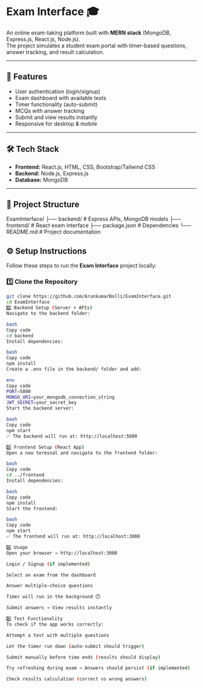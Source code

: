 # Exam Interface 🎓

An online exam-taking platform built with **MERN stack** (MongoDB, Express.js, React.js, Node.js).  
The project simulates a student exam portal with timer-based questions, answer tracking, and result calculation.

---

## 🚀 Features
- User authentication (login/signup)  
- Exam dashboard with available tests  
- Timer functionality (auto-submit)  
- MCQs with answer tracking  
- Submit and view results instantly  
- Responsive for desktop & mobile  

---

## 🛠️ Tech Stack
- **Frontend:** React.js, HTML, CSS, Bootstrap/Tailwind CSS  
- **Backend:** Node.js, Express.js  
- **Database:** MongoDB  

---

## 📂 Project Structure
ExamInterface/
├── backend/ # Express APIs, MongoDB models
├── frontend/ # React exam interface
├── package.json # Dependencies
└── README.md # Project documentation

## ⚙️ Setup Instructions

Follow these steps to run the **Exam Interface** project locally:

### 1️⃣ Clone the Repository
```bash
git clone https://github.com/ArunkumarBolli/ExamInterface.git
cd ExamInterface
2️⃣ Backend Setup (Server + APIs)
Navigate to the backend folder:

bash
Copy code
cd backend
Install dependencies:

bash
Copy code
npm install
Create a .env file in the backend/ folder and add:

env
Copy code
PORT=5000
MONGO_URI=your_mongodb_connection_string
JWT_SECRET=your_secret_key
Start the backend server:

bash
Copy code
npm start
✅ The backend will run at: http://localhost:5000

3️⃣ Frontend Setup (React App)
Open a new terminal and navigate to the frontend folder:

bash
Copy code
cd ../frontend
Install dependencies:

bash
Copy code
npm install
Start the frontend:

bash
Copy code
npm start
✅ The frontend will run at: http://localhost:3000

4️⃣ Usage
Open your browser → http://localhost:3000

Login / Signup (if implemented)

Select an exam from the dashboard

Answer multiple-choice questions

Timer will run in the background ⏱️

Submit answers → View results instantly

5️⃣ Test Functionality
To check if the app works correctly:

Attempt a test with multiple questions

Let the timer run down (auto-submit should trigger)

Submit manually before time ends (results should display)

Try refreshing during exam → Answers should persist (if implemented)

Check results calculation (correct vs wrong answers)
